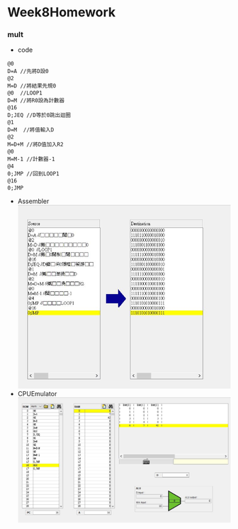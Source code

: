 # Week8Homework
### mult
* code
```
@0
D=A //先將D設0
@2  
M=D //將結果先規0
@0  //LOOP1
D=M //將R0設為計數器
@16
D;JEQ //D等於0跳出迴圈
@1
D=M  //將值輸入D
@2
M=D+M //將D值加入R2
@0
M=M-1 //計數器-1
@4  
0;JMP //回到LOOP1
@16
0;JMP
```
* Assembler
![PICTURE](https://github.com/victor0520/co109a/blob/master/homework/2.jpg)
* CPUEmulator
![PICTURE](https://github.com/victor0520/co109a/blob/master/homework/1.jpg)